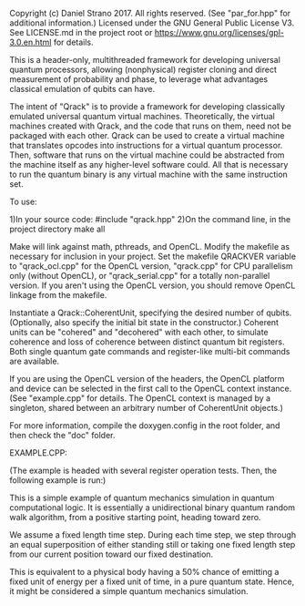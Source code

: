 Copyright (c) Daniel Strano 2017. All rights reserved. (See "par_for.hpp" for additional information.)
Licensed under the GNU General Public License V3.
See LICENSE.md in the project root or https://www.gnu.org/licenses/gpl-3.0.en.html for details.

This is a header-only, multithreaded framework for developing universal quantum processors, allowing (nonphysical) register cloning and direct measurement of probability and phase, to leverage what advantages classical emulation of qubits can have.

The intent of "Qrack" is to provide a framework for developing classically emulated universal quantum virtual machines. Theoretically, the virtual machines created with Qrack, and the code that runs on them, need not be packaged with each other. Qrack can be used to create a virtual machine that translates opcodes into instructions for a virtual quantum processor. Then, software that runs on the virtual machine could be abstracted from the machine itself as any higher-level software could. All that is necessary to run the quantum binary is any virtual machine with the same instruction set.

To use:

1)In your source code:
#include "qrack.hpp"
2)On the command line, in the project directory
make all

Make will link against math, pthreads, and OpenCL. Modify the makefile as necessary for inclusion in your project. Set the makefile QRACKVER variable to "qrack_ocl.cpp" for the OpenCL version, "qrack.cpp" for CPU parallelism only (without OpenCL), or "qrack_serial.cpp" for a totally non-parallel version. If you aren't using the OpenCL version, you should remove OpenCL linkage from the makefile. 

Instantiate a Qrack::CoherentUnit, specifying the desired number of qubits. (Optionally, also specify the initial bit state in the constructor.) Coherent units can be "cohered" and "decohered" with each other, to simulate coherence and loss of coherence between distinct quantum bit registers. Both single quantum gate commands and register-like multi-bit commands are available.

If you are using the OpenCL version of the headers, the OpenCL platform and device can be selected in the first call to the OpenCL context instance. (See "example.cpp" for details. The OpenCL context is managed by a singleton, shared between an arbitrary number of CoherentUnit objects.)

For more information, compile the doxygen.config in the root folder, and then check the "doc" folder.

EXAMPLE.CPP:

(The example is headed with several register operation tests. Then, the following example is run:)

This is a simple example of quantum mechanics simulation in quantum computational logic. It is essentially a unidirectional binary quantum random walk algorithm, from a positive starting point, heading toward zero.

We assume a fixed length time step. During each time step, we step through an equal superposition of either standing still or taking one fixed length step from our current position toward our fixed destination.

This is equivalent to a physical body having a 50% chance of emitting a fixed unit of energy per a fixed unit of time, in a pure quantum state. Hence, it might be considered a simple quantum mechanics simulation.

